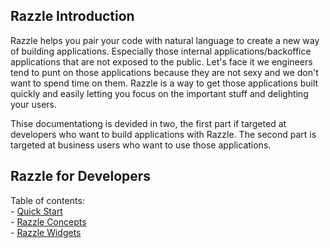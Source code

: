 ## Razzle Introduction

Razzle helps you pair your code with natural language to create a new way of building applications. Especially those internal applications/backoffice applications that are not exposed to the public. Let's face it we engineers tend to punt on those applications because they are not sexy and we don't want to spend time on them. Razzle is a way to get those applications built quickly and easily letting you focus on the important stuff and delighting your users.

Thise documentationg is devided in two, the first part if targeted at developers who want to build applications with Razzle. The second part is targeted at business users who want to use those applications.

## Razzle for Developers

Table of contents: <br /> - [Quick Start](quick-start.md) <br /> - [Razzle Concepts](concepts.md) <br /> - [Razzle Widgets](components.md)
